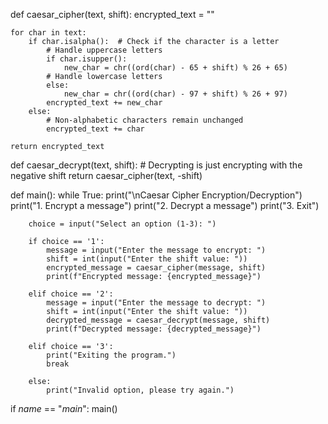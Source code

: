 def caesar_cipher(text, shift):
    encrypted_text = ""
    
    for char in text:
        if char.isalpha():  # Check if the character is a letter
            # Handle uppercase letters
            if char.isupper():
                new_char = chr((ord(char) - 65 + shift) % 26 + 65)
            # Handle lowercase letters
            else:
                new_char = chr((ord(char) - 97 + shift) % 26 + 97)
            encrypted_text += new_char
        else:
            # Non-alphabetic characters remain unchanged
            encrypted_text += char

    return encrypted_text

def caesar_decrypt(text, shift):
    # Decrypting is just encrypting with the negative shift
    return caesar_cipher(text, -shift)

def main():
    while True:
        print("\nCaesar Cipher Encryption/Decryption")
        print("1. Encrypt a message")
        print("2. Decrypt a message")
        print("3. Exit")
        
        choice = input("Select an option (1-3): ")

        if choice == '1':
            message = input("Enter the message to encrypt: ")
            shift = int(input("Enter the shift value: "))
            encrypted_message = caesar_cipher(message, shift)
            print(f"Encrypted message: {encrypted_message}")

        elif choice == '2':
            message = input("Enter the message to decrypt: ")
            shift = int(input("Enter the shift value: "))
            decrypted_message = caesar_decrypt(message, shift)
            print(f"Decrypted message: {decrypted_message}")

        elif choice == '3':
            print("Exiting the program.")
            break

        else:
            print("Invalid option, please try again.")

if _name_ == "_main_":
    main()
